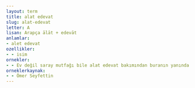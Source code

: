 ```yaml
---
layout: term
title: alat edevat
slug: alat-edevat
letter: A
lisan: Arapça ālāt + edevāt
anlamlar:
- alet edevat
ozellikler:
- - isim
ornekler:
- - Ev değil saray mutfağı bile alat edevat bakımından buranın yanında fakir kalırdı.
orneklerkaynak:
- - Ömer Seyfettin
---
```

